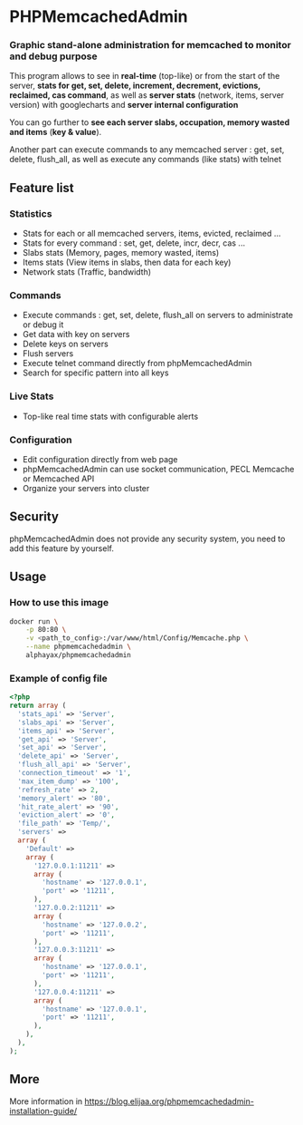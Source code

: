 # PHPMemcachedAdmin

### Graphic stand-alone administration for memcached to monitor and debug purpose

This program allows to see in **real-time** (top-like) or from the start of the server, **stats for get, set, delete, increment, decrement, evictions, reclaimed, cas command**, as well as **server stats** (network, items, server version) with googlecharts and  **server internal configuration**

You can go further to **see each server slabs, occupation, memory wasted and items** (**key & value**).

Another part can execute commands to any memcached server : get, set, delete, flush\_all, as well as execute any commands (like stats) with telnet

## Feature list

### Statistics
- Stats for each or all memcached servers, items, evicted, reclaimed ...<br>
- Stats for every command : set, get, delete, incr, decr, cas ...
- Slabs stats (Memory, pages, memory wasted, items)<br>
- Items stats (View items in slabs, then data for each key)<br>
- Network stats (Traffic, bandwidth)</li></ul>

### Commands
- Execute commands : get, set, delete, flush_all on servers to administrate or debug it<br>
- Get data with key on servers<br>
- Delete keys on servers<br>
- Flush servers<br>
- Execute telnet command directly from phpMemcachedAdmin<br>
- Search for specific pattern into all keys</li></ul>

### Live Stats
- Top-like real time stats with configurable alerts</li></ul>


### Configuration
- Edit configuration directly from web page<br>
- phpMemcachedAdmin can use socket communication, PECL Memcache or Memcached API<br>
- Organize your servers into cluster</li></ul>

## Security

phpMemcachedAdmin does not provide any security system, you need to add this feature by yourself.

## Usage

### How to use this image

```bash
docker run \
    -p 80:80 \
    -v <path_to_config>:/var/www/html/Config/Memcache.php \
    --name phpmemcachedadmin \
    alphayax/phpmemcachedadmin
```

### Example of config file

```php
<?php
return array (
  'stats_api' => 'Server',
  'slabs_api' => 'Server',
  'items_api' => 'Server',
  'get_api' => 'Server',
  'set_api' => 'Server',
  'delete_api' => 'Server',
  'flush_all_api' => 'Server',
  'connection_timeout' => '1',
  'max_item_dump' => '100',
  'refresh_rate' => 2,
  'memory_alert' => '80',
  'hit_rate_alert' => '90',
  'eviction_alert' => '0',
  'file_path' => 'Temp/',
  'servers' => 
  array (
    'Default' => 
    array (
      '127.0.0.1:11211' => 
      array (
        'hostname' => '127.0.0.1',
        'port' => '11211',
      ),
      '127.0.0.2:11211' => 
      array (
        'hostname' => '127.0.0.2',
        'port' => '11211',
      ),
      '127.0.0.3:11211' => 
      array (
        'hostname' => '127.0.0.1',
        'port' => '11211',
      ),
      '127.0.0.4:11211' => 
      array (
        'hostname' => '127.0.0.1',
        'port' => '11211',
      ),
    ),
  ),
);
```

## More 

More information in https://blog.elijaa.org/phpmemcachedadmin-installation-guide/
